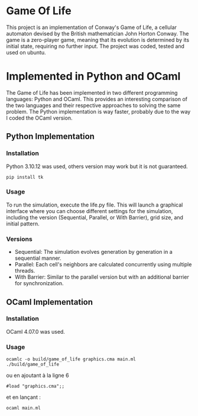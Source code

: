     

# Game Of Life

This project is an implementation of Conway's Game of Life, a cellular automaton devised by the British mathematician John Horton Conway. The game is a zero-player game, meaning that its evolution is determined by its initial state, requiring no further input. The project was coded, tested and used on ubuntu.

# Implemented in Python and OCaml

The Game of Life has been implemented in two different programming languages: Python and OCaml. This provides an interesting comparison of the two languages and their respective approaches to solving the same problem. The Python implementation is way faster, probably due to the way I coded the OCaml version.

## Python Implementation

### Installation

Python 3.10.12 was used, others version may work but it is not guaranteed.

```
pip install tk
```

### Usage

To run the simulation, execute the life.py file. This will launch a graphical interface where you can choose different settings for the simulation, including the version (Sequential, Parallel, or With Barrier), grid size, and initial pattern.

### Versions
- Sequential: The simulation evolves generation by generation in a sequential manner.
- Parallel: Each cell's neighbors are calculated concurrently using multiple threads.
- With Barrier: Similar to the parallel version but with an additional barrier for synchronization.


## OCaml Implementation

### Installation 

OCaml 4.07.0 was used.

### Usage

````
ocamlc -o build/game_of_life graphics.cma main.ml
./build/game_of_life
````
ou en ajoutant à la ligne 6
````
#load "graphics.cma";; 
````
et en lançant :
````
ocaml main.ml
````
